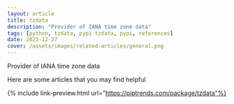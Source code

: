 ```yaml
---
layout: article
title: tzdata
description: "Provider of IANA time zone data"
tags: [python, tzdata, pypi tzdata, pypi, references]
date: 2023-12-27
cover: /assets/images/related-articles/general.png
---
```


Provider of IANA time zone data

Here are some articles that you may find helpful

{% include link-preview.html url="https://piptrends.com/package/tzdata"%}
